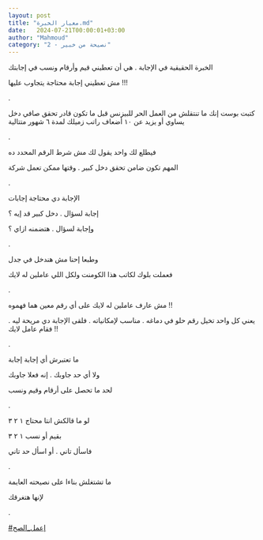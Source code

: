 ```yaml
---
layout: post
title: "معيار الخبرة.md"
date:   2024-07-21T00:00:01+03:00
author: "Mahmoud"
category: "2 - نصيحة من خبير"
---
```

الخبرة الحقيقية في الإجابة . هي أن تعطيني قيم وأرقام
ونسب في إجابتك

مش تعطيني إجابة محتاجة يتجاوب عليها !!!

.

كتبت بوست إنك ما تنتقلش من العمل الحر للبيزنس قبل ما
تكون قادر تحقق صافي دخل يساوي أو يزيد عن ١٠ أضعاف راتب زميلك لمدة ٦ شهور
متتالية

.

فيطلع لك واحد يقول لك مش شرط الرقم المحدد ده

المهم تكون ضامن تحقق دخل كبير . وقتها ممكن تعمل
شركة

.

الإجابة دي محتاجة إجابات

إجابة لسؤال . دخل كبير قد إيه ؟

وإجابة لسؤال . هتضمنه ازاي ؟

.

وطبعا إحنا مش هندخل في جدل

فعملت بلوك لكاتب هذا الكومنت ولكل اللي عاملين له
لايك

.

مش عارف عاملين له لايك على أي رقم معين هما فهموه
!!

يعني كل واحد تخيل رقم حلو في دماغه . مناسب لإمكانياته .
فلقى الإجابة دي مريحة ليه . فقام عامل لايك !!

.

ما تعتبرش أي إجابة إجابة

ولا أي حد جاوبك . إنه فعلا جاوبك

لحد ما تحصل على أرقام وقيم ونسب

.

لو ما قالكش انتا محتاج ١ ٢ ٣

بقيم أو نسب ١ ٢ ٣

فاسأل تاني . أو اسأل حد تاني

.

ما تشتغلش بناءا على نصيحته العايمة

لإنها هتغرقك

.

[<u>\#إعمل_الصح</u>](https://www.facebook.com/hashtag/%D8%A5%D8%B9%D9%85%D9%84_%D8%A7%D9%84%D8%B5%D8%AD?__eep__=6&__cft__%5b0%5d=AZUleKwd3lRQbvabBulNmfNyaqNC3-v4rWFcYmKEftOD7osZNUozklttvo8NGyWUqDtsvJH3rXzxR_AnHAysspogxyroPHYWlQEUZKjtoa0l29tU7jX9_xTr8oOiRDpXNuqgxlgSqf5OiK5XeJM_-Au8XhYxxEM9t7gjgypG6tBnPw&__tn__=*NK-R)
